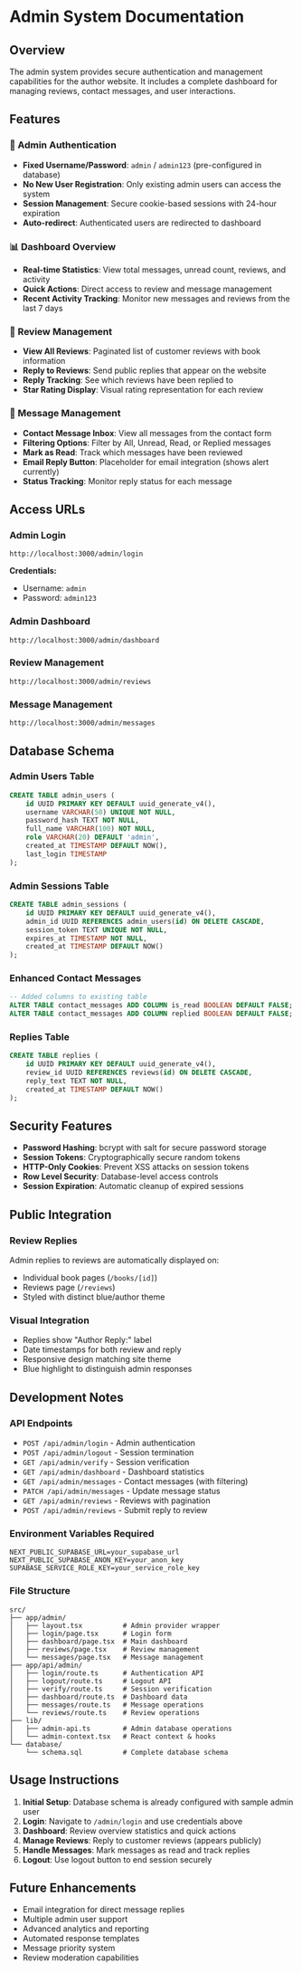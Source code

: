 # Admin System Documentation

## Overview
The admin system provides secure authentication and management capabilities for the author website. It includes a complete dashboard for managing reviews, contact messages, and user interactions.

## Features

### 🔐 Admin Authentication
- **Fixed Username/Password**: `admin` / `admin123` (pre-configured in database)
- **No New User Registration**: Only existing admin users can access the system
- **Session Management**: Secure cookie-based sessions with 24-hour expiration
- **Auto-redirect**: Authenticated users are redirected to dashboard

### 📊 Dashboard Overview
- **Real-time Statistics**: View total messages, unread count, reviews, and activity
- **Quick Actions**: Direct access to review and message management
- **Recent Activity Tracking**: Monitor new messages and reviews from the last 7 days

### 💬 Review Management
- **View All Reviews**: Paginated list of customer reviews with book information
- **Reply to Reviews**: Send public replies that appear on the website
- **Reply Tracking**: See which reviews have been replied to
- **Star Rating Display**: Visual rating representation for each review

### 📧 Message Management
- **Contact Message Inbox**: View all messages from the contact form
- **Filtering Options**: Filter by All, Unread, Read, or Replied messages
- **Mark as Read**: Track which messages have been reviewed
- **Email Reply Button**: Placeholder for email integration (shows alert currently)
- **Status Tracking**: Monitor reply status for each message

## Access URLs

### Admin Login
```
http://localhost:3000/admin/login
```
**Credentials:**
- Username: `admin`
- Password: `admin123`

### Admin Dashboard
```
http://localhost:3000/admin/dashboard
```

### Review Management
```
http://localhost:3000/admin/reviews
```

### Message Management
```
http://localhost:3000/admin/messages
```

## Database Schema

### Admin Users Table
```sql
CREATE TABLE admin_users (
    id UUID PRIMARY KEY DEFAULT uuid_generate_v4(),
    username VARCHAR(50) UNIQUE NOT NULL,
    password_hash TEXT NOT NULL,
    full_name VARCHAR(100) NOT NULL,
    role VARCHAR(20) DEFAULT 'admin',
    created_at TIMESTAMP DEFAULT NOW(),
    last_login TIMESTAMP
);
```

### Admin Sessions Table
```sql
CREATE TABLE admin_sessions (
    id UUID PRIMARY KEY DEFAULT uuid_generate_v4(),
    admin_id UUID REFERENCES admin_users(id) ON DELETE CASCADE,
    session_token TEXT UNIQUE NOT NULL,
    expires_at TIMESTAMP NOT NULL,
    created_at TIMESTAMP DEFAULT NOW()
);
```

### Enhanced Contact Messages
```sql
-- Added columns to existing table
ALTER TABLE contact_messages ADD COLUMN is_read BOOLEAN DEFAULT FALSE;
ALTER TABLE contact_messages ADD COLUMN replied BOOLEAN DEFAULT FALSE;
```

### Replies Table
```sql
CREATE TABLE replies (
    id UUID PRIMARY KEY DEFAULT uuid_generate_v4(),
    review_id UUID REFERENCES reviews(id) ON DELETE CASCADE,
    reply_text TEXT NOT NULL,
    created_at TIMESTAMP DEFAULT NOW()
);
```

## Security Features

- **Password Hashing**: bcrypt with salt for secure password storage
- **Session Tokens**: Cryptographically secure random tokens
- **HTTP-Only Cookies**: Prevent XSS attacks on session tokens
- **Row Level Security**: Database-level access controls
- **Session Expiration**: Automatic cleanup of expired sessions

## Public Integration

### Review Replies
Admin replies to reviews are automatically displayed on:
- Individual book pages (`/books/[id]`)
- Reviews page (`/reviews`)
- Styled with distinct blue/author theme

### Visual Integration
- Replies show "Author Reply:" label
- Date timestamps for both review and reply
- Responsive design matching site theme
- Blue highlight to distinguish admin responses

## Development Notes

### API Endpoints
- `POST /api/admin/login` - Admin authentication
- `POST /api/admin/logout` - Session termination
- `GET /api/admin/verify` - Session verification
- `GET /api/admin/dashboard` - Dashboard statistics
- `GET /api/admin/messages` - Contact messages (with filtering)
- `PATCH /api/admin/messages` - Update message status
- `GET /api/admin/reviews` - Reviews with pagination
- `POST /api/admin/reviews` - Submit reply to review

### Environment Variables Required
```
NEXT_PUBLIC_SUPABASE_URL=your_supabase_url
NEXT_PUBLIC_SUPABASE_ANON_KEY=your_anon_key
SUPABASE_SERVICE_ROLE_KEY=your_service_role_key
```

### File Structure
```
src/
├── app/admin/
│   ├── layout.tsx          # Admin provider wrapper
│   ├── login/page.tsx      # Login form
│   ├── dashboard/page.tsx  # Main dashboard
│   ├── reviews/page.tsx    # Review management
│   └── messages/page.tsx   # Message management
├── app/api/admin/
│   ├── login/route.ts      # Authentication API
│   ├── logout/route.ts     # Logout API
│   ├── verify/route.ts     # Session verification
│   ├── dashboard/route.ts  # Dashboard data
│   ├── messages/route.ts   # Message operations
│   └── reviews/route.ts    # Review operations
├── lib/
│   ├── admin-api.ts        # Admin database operations
│   └── admin-context.tsx   # React context & hooks
└── database/
    └── schema.sql          # Complete database schema
```

## Usage Instructions

1. **Initial Setup**: Database schema is already configured with sample admin user
2. **Login**: Navigate to `/admin/login` and use credentials above
3. **Dashboard**: Review overview statistics and quick actions
4. **Manage Reviews**: Reply to customer reviews (appears publicly)
5. **Handle Messages**: Mark messages as read and track replies
6. **Logout**: Use logout button to end session securely

## Future Enhancements

- Email integration for direct message replies
- Multiple admin user support
- Advanced analytics and reporting
- Automated response templates
- Message priority system
- Review moderation capabilities
